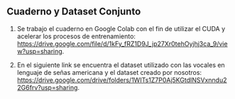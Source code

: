 ## Cuaderno y Dataset Conjunto

1. Se trabajo el cuaderno en Google Colab con el fin de utilizar el CUDA y acelerar los procesos de entrenamiento:
https://drive.google.com/file/d/1kFy_fRZ1D9J_jp27Xr0tehOyjhj3ca_9/view?usp=sharing.

2. En el siguiente link se encuentra el dataset utilizado con las vocales en lenguaje de señas americana y el dataset creado por nosotros:
https://drive.google.com/drive/folders/1WITs1Z7P0Aj5KGtdINSVxnndu22G6frv?usp=sharing.

